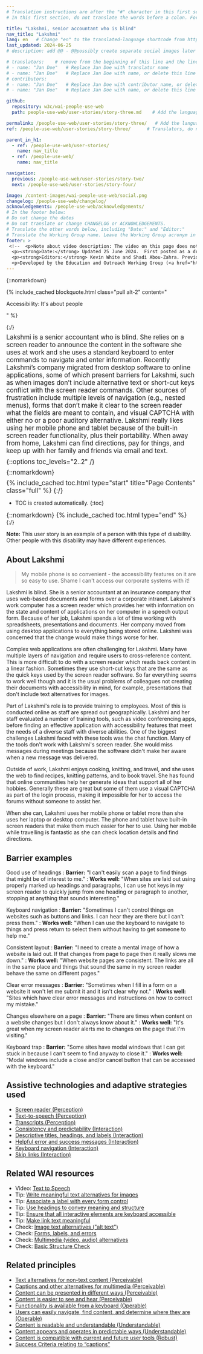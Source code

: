 ```yaml
---
# Translation instructions are after the "#" character in this first section. They are comments that do not show up in the web page. You do not need to translate the instructions after #.
# In this first section, do not translate the words before a colon. For example, do not translate "title:". Do translate the text after "title:".

title: "Lakshmi, senior accountant who is blind"
nav_title: "Lakshmi"
lang: en   # Change "en" to the translated-language shortcode from https://www.iana.org/assignments/language-subtag-registry/language-subtag-registry
last_updated: 2024-06-25
# description: add @@ - @@possibly create separate social images later

# translators:    # remove from the beginning of this line and the lines below: "# " (the hash sign and the space)
# - name: "Jan Doe"   # Replace Jan Doe with translator name
# - name: "Jan Doe"   # Replace Jan Doe with name, or delete this line if not multiple translators
# contributors:
# - name: "Jan Doe"   # Replace Jan Doe with contributor name, or delete this line if none
# - name: "Jan Doe"   # Replace Jan Doe with name, or delete this line if not multiple contributors

github:
  repository: w3c/wai-people-use-web
  path: people-use-web/user-stories/story-three.md    # Add the language shortcode to the middle of the filename, for example: people-use-web/user-stories/story-three.fr.md

permalink: /people-use-web/user-stories/story-three/   # Add the language shortcode to the end, with no slash at end, for example: /people-use-web/user-stories/story-three/fr
ref: /people-use-web/user-stories/story-three/      # Translators, do not change this

parent_in_h1:
  - ref: /people-use-web/user-stories/
    name: nav_title
  - ref: /people-use-web/
    name: nav_title

navigation:
  previous: /people-use-web/user-stories/story-two/
  next: /people-use-web/user-stories/story-four/

image: /content-images/wai-people-use-web/social.png
changelog: /people-use-web/changelog/
acknowledgements: /people-use-web/acknowledgements/
# In the footer below:
# Do not change the dates
# Do not translate or change CHANGELOG or ACKNOWLEDGEMENTS.
# Translate the other words below, including "Date:" and "Editor:"
# Translate the Working Group name. Leave the Working Group acronym in English.
footer: >
 <!--  <p>Note about video description: The video on this page does not include synchronized audio description because the visuals only illustrate the audio and do not provide additional information. In this case, audio description would be more distracting than useful to most people, including people who cannot see the visuals. Description of visual information is available in the Text Transcript with Description of Visuals (“descriptive transcript”).</p> -->
  <p><strong>Date:</strong> Updated 25 June 2024.  First posted as a draft in 1999.<!-- CHANGELOG.--></p>
  <p><strong>Editors:</strong> Kevin White and Shadi Abou-Zahra. Previous editors: Judy Brewer and Norah Sinclair. Contributors: Brent Bakken, Jade Matos Carew, Jayne Schurick, Michele Williams, and others in ACKNOWLEDGEMENTS.</p>
  <p>Developed by the Education and Outreach Working Group (<a href="http://www.w3.org/WAI/EO/">EOWG</a>) with support from the <a href="https://www.w3.org/WAI/about/projects/wai-guide/">WAI-Guide Project</a> and <a href="https://www.w3.org/WAI/WAI-AGE/">WAI-AGE Project</a> co-funded by the European Commission (EC).</p>
---
```


{::nomarkdown}

<style>
  #introduction p {
    font-size:120%;
    margin: 0.5em 0 0 0;
  }
  #introduction .box-i {
  }
  #introduction nav {
    border: 0;
    margin-top: 0;
  }
  #introduction nav header {
    padding: 8px 16px;
  }
  #introduction .video-card {
    margin: 1em;
    float: none !important;
    max-width: inherit !important;
    min-width: 45% !important;
  }
  #introduction .video-card p {
    font-size: 90%;
    margin: 0;
  }
  #introduction .video-card p:first-child {
    height: 190px;
  }
  #introduction img.video {
    border-radius: 5px;
    width: 300px;
    max-width: 300px;
  }
  #introduction .video-card .play-button {
    position: relative;
    top: -55px;
    left: -185px;
    width: 60px;
    height: 60px;
  }
  @media all and (min-width: 576px) {
    #introduction .box-i {
      display: flex;
      flex: 0 1;
    }
    #introduction .video-card .play-button {
      position: relative;
      top: -120px;
      left: 120px;
      width: 60px;
      height: 60px;
    }
  }
</style>

{% include_cached blockquote.html class="pull alt-2" content="<p>Accessibility: It's about people</p>" %}

<aside id="introduction" class="box"><div class="box-i">
  <div>
{:/}

Lakshmi is a senior accountant who is blind. She relies on a screen reader to announce the content in the software she uses at work and she uses a standard keyboard to enter commands to navigate and enter information. Recently Lakshmi’s company migrated from desktop software to online applications, some of which present barriers for Lakshmi, such as when images don’t include alternative text or short-cut keys conflict with the screen reader commands. Other sources of frustration include multiple levels of navigation (e.g., nested menus), forms that don’t make it clear to the screen reader what the fields are meant to contain, and visual CAPTCHA with either no or a poor auditory alternative. Lakshmi really likes using her mobile phone and tablet because of the built-in screen reader functionality, plus their portability. When away from home, Lakshmi can find directions, pay for things, and keep up with her family and friends via email and text.

{::options toc_levels="2..2" /}

{::nomarkdown}
  </div>
  
</div>

{% include_cached toc.html type="start" title="Page Contents" class="full" %}
{:/}

-   TOC is created automatically.
{:toc}

{::nomarkdown}
{% include_cached toc.html type="end" %}
    
</aside>
{:/}

**Note:** This user story is an example of a person with this type of disability. Other people with this disability may have different experiences.

## About Lakshmi

> My mobile phone is so convenient - the accessibility features on it are so easy to use. Shame I can't access our corporate systems with it!

Lakshmi is blind. She is a senior accountant at an insurance company that uses web-based documents and forms over a corporate intranet. Lakshmi's work computer has a screen reader which provides her with information on the state and content of applications on her computer in a speech output form. Because of her job, Lakshmi spends a lot of time working with spreadsheets, presentations and documents. Her company moved from using desktop applications to everything being stored online. Lakshmi was concerned that the change would make things worse for her.

Complex web applications are often challenging for Lakshmi. Many have multiple layers of navigation and require users to cross-reference content. This is more difficult to do with a screen reader which reads back content in a linear fashion. Sometimes they use short-cut keys that are the same as the quick keys used by the screen reader software. So far everything seems to work well though and it is the usual problems of colleagues not creating their documents with accessibility in mind, for example, presentations that don't include text alternatives for images.

Part of Lakshmi's role is to provide training to employees. Most of this is conducted online as staff are spread out geographically. Lakshmi and her staff evaluated a number of training tools, such as video conferencing apps, before finding an effective application with accessibility features that meet the needs of a diverse staff with diverse abilities. One of the biggest challenges Lakshmi faced with these tools was the chat function. Many of the tools don't work with Lakshmi's screen reader. She would miss messages during meetings because the software didn't make her aware when a new message was delivered.

Outside of work, Lakshmi enjoys cooking, knitting, and travel, and she uses the web to find recipes, knitting patterns, and to book travel. She has found that online communities help her generate ideas that support all of her hobbies. Generally these are great but some of them use a visual CAPTCHA as part of the login process, making it impossible for her to access the forums without someone to assist her.

When she can, Lakshmi uses her mobile phone or tablet more than she uses her laptop or desktop computer. The phone and tablet have built-in screen readers that make them much easier for her to use. Using her mobile while travelling is fantastic as she can check location details and find directions.

## Barrier examples

Good use of headings
: **Barrier:** "I can't easily scan a page to find things that might be of interest to me."
: **Works well:** "When sites are laid out using properly marked up headings and paragraphs, I can use hot keys in my screen reader to quickly jump from one heading or paragraph to another, stopping at anything that sounds interesting."

Keyboard navigation
: **Barrier:** "Sometimes I can't control things on websites such as buttons and links. I can hear they are there but I can't press them."
: **Works well:** "When I can use the keyboard to navigate to things and press return to select them without having to get someone to help me."

Consistent layout
: **Barrier:** "I need to create a mental image of how a website is laid out. If that changes from page to page then it really slows me down."
: **Works well:** "When website pages are consistent. The links are all in the same place and things that sound the same in my screen reader behave the same on different pages."

Clear error messages
: **Barrier:** "Sometimes when I fill in a form on a website it won't let me submit it and it isn't clear why not."
: **Works well:** "Sites which have clear error messages and instructions on how to correct my mistake."

Changes elsewhere on a page
: **Barrier:** "There are times when content on a website changes but I don't always know about it."
: **Works well:** "It's great when my screen reader alerts me to changes on the page that I'm visiting."

Keyboard trap
: **Barrier:** "Some sites have modal windows that I can get stuck in because I can't seem to find anyway to close it."
: **Works well:** "Modal windows include a close and/or cancel button that can be accessed with the keyboard." 

## Assistive technologies and adaptive strategies used

* [Screen reader (Perception)](/people-use-web/tools-techniques/perception/#sr)
* [Text-to-speech (Perception)](/people-use-web/tools-techniques/perception/#tts)
* [Transcripts (Perception)](/people-use-web/tools-techniques/perception/#transcripts)
* [Consistency and predictability (Interaction)](/people-use-web/tools-techniques/navigation/#consistency)
* [Descriptive titles, headings, and labels (Interaction)](/people-use-web/tools-techniques/navigation/#labels)
* [Helpful error and success messages (Interaction)](/people-use-web/tools-techniques/navigation/#messages)
* [Keyboard navigation (Interaction)](/people-use-web/tools-techniques/navigation/#keyboard)
* [Skip links (Interaction)](/people-use-web/tools-techniques/navigation/#skip)

## Related WAI resources

* Video: [Text to Speech](https://www.w3.org/WAI/perspective-videos/speech/)
* Tip: [Write meaningful text alternatives for images](https://www.w3.org/WAI/tips/writing/#write-meaningful-text-alternatives-for-images)
* Tip: [Associate a label with every form control](https://www.w3.org/WAI/tips/developing/#associate-a-label-with-every-form-control)
* Tip: [Use headings to convey meaning and structure](https://www.w3.org/WAI/tips/writing/#use-headings-to-convey-meaning-and-structure)
* Tip: [Ensure that all interactive elements are keyboard accessible](https://www.w3.org/WAI/tips/developing/#ensure-that-all-interactive-elements-are-keyboard-accessible)
* Tip: [Make link text meaningful](https://www.w3.org/WAI/tips/writing/#make-link-text-meaningful)
* Check: [Image text alternatives ("alt text")](https://www.w3.org/WAI/test-evaluate/preliminary/#images)
* Check: [Forms, labels, and errors](https://www.w3.org/WAI/test-evaluate/preliminary/#forms)
* Check: [Multimedia (video, audio) alternatives](https://www.w3.org/WAI/test-evaluate/preliminary/#media)
* Check: [Basic Structure Check](https://www.w3.org/WAI/test-evaluate/preliminary/#structure)

## Related principles

* [Text alternatives for non-text content (Perceivable)](https://www.w3.org/WAI/fundamentals/accessibility-principles/#alternatives)
* [Captions and other alternatives for multimedia (Perceivable)](https://www.w3.org/WAI/fundamentals/accessibility-principles/#captions)
* [Content can be presented in different ways (Perceivable)](https://www.w3.org/WAI/fundamentals/accessibility-principles/#adaptable)
* [Content is easier to see and hear (Perceivable)](https://www.w3.org/WAI/fundamentals/accessibility-principles/#distinguishable)
* [Functionality is available from a keyboard (Operable)](https://www.w3.org/WAI/fundamentals/accessibility-principles/#keyboard)
* [Users can easily navigate, find content, and determine where they are (Operable)](https://www.w3.org/WAI/fundamentals/accessibility-principles/#navigable)
* [Content is readable and understandable (Understandable)](https://www.w3.org/WAI/fundamentals/accessibility-principles/#readable)
* [Content appears and operates in predictable ways (Understandable)](https://www.w3.org/WAI/fundamentals/accessibility-principles/#predictable)
* [Content is compatible with current and future user tools (Robust)](https://www.w3.org/WAI/fundamentals/accessibility-principles/#compatible)
* [Success Criteria relating to “captions”](https://www.w3.org/WAI/WCAG21/quickref/?tags=captions)
